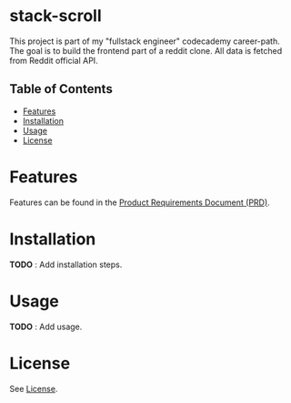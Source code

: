 # stack-scroll

This project is part of my "fullstack engineer" codecademy career-path.
The goal is to build the frontend part of a reddit clone. All data is fetched from Reddit official API. 

## Table of Contents
- [Features](#features)
- [Installation](#installation)
- [Usage](#usage)
- [License](#license)

# Features

Features can be found in the [Product Requirements Document (PRD)](./docs/product_requirements_document.md).

# Installation 

**TODO** : Add installation steps.

# Usage

**TODO** : Add usage.

# License

See [License](LICENSE.md).